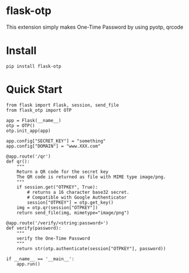 # flask-otp

This extension simply makes One-Time Password by using pyotp, qrcode

# Install

    pip install flask-otp

# Quick Start
    from flask import Flask, session, send_file
    from flask_otp import OTP

    app = Flask(__name__)
    otp = OTP()
    otp.init_app(app)

    app.config["SECRET_KEY"] = "something"
    app.config["DOMAIN"] = "www.XXX.com"

    @app.route('/qr')
    def qr():
        """
        Return a QR code for the secret key
        The QR code is returned as file with MIME type image/png.
        """
        if session.get("OTPKEY", True):
            # returns a 16 character base32 secret.
            # Compatible with Google Authenticator
            session["OTPKEY"] = otp.get_key()
        img = otp.qr(session["OTPKEY"])
        return send_file(img, mimetype="image/png")

    @app.route('/verify/<string:password>')
    def verify(password):
        """
        verify the One-Time Password
        """
        return str(otp.authenticate(session["OTPKEY"], password))

    if __name__ == '__main__':
        app.run()
